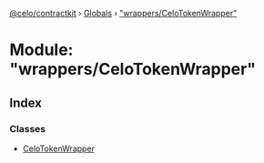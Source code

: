 [@celo/contractkit](../README.md) › [Globals](../globals.md) › ["wrappers/CeloTokenWrapper"](_wrappers_celotokenwrapper_.md)

# Module: "wrappers/CeloTokenWrapper"

## Index

### Classes

* [CeloTokenWrapper](../classes/_wrappers_celotokenwrapper_.celotokenwrapper.md)
